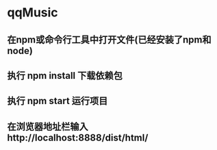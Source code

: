 # qqMusic

## 在npm或命令行工具中打开文件(已经安装了npm和node)

## 执行 npm install 下载依赖包

## 执行 npm start 运行项目

## 在浏览器地址栏输入 http://localhost:8888/dist/html/
